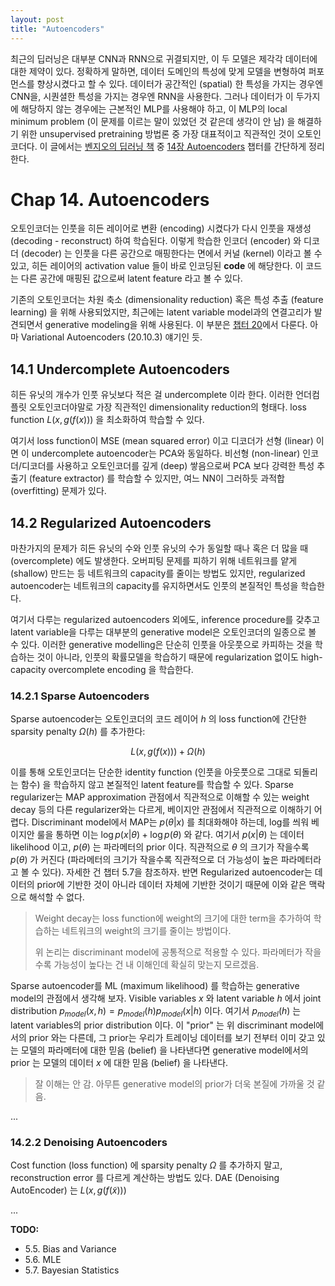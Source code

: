 ```yaml
---
layout: post
title: "Autoencoders"
---
```


최근의 딥러닝은 대부분 CNN과 RNN으로 귀결되지만, 이 두 모델은 제각각 데이터에 대한 제약이 있다. 정확하게 말하면, 데이터 도메인의 특성에 맞게 모델을 변형하여 퍼포먼스를 향상시켰다고 할 수 있다. 데이터가 공간적인 (spatial) 한 특성을 가지는 경우엔 CNN을, 시퀀셜한 특성을 가지는 경우엔 RNN을 사용한다. 그러나 데이터가 이 두가지에 해당하지 않는 경우에는 근본적인 MLP를 사용해야 하고, 이 MLP의 local minimum problem (이 문제를 이르는 말이 있었던 것 같은데 생각이 안 남) 을 해결하기 위한 unsupervised pretraining 방법론 중 가장 대표적이고 직관적인 것이 오토인코더다. 이 글에서는 [벤지오의 딥러닝 책](http://www.deeplearningbook.org/) 중 [14장 Autoencoders](http://www.deeplearningbook.org/contents/autoencoders.html) 챕터를 간단하게 정리한다. 

# Chap 14. Autoencoders
오토인코더는 인풋을 히든 레이어로 변환 (encoding) 시켰다가 다시 인풋을 재생성 (decoding - reconstruct) 하여 학습된다. 이렇게 학습한 인코더 (encoder) 와 디코더 (decoder) 는 인풋을 다른 공간으로 매핑한다는 면에서 커널 (kernel) 이라고 볼 수 있고, 히든 레이어의 activation value 들이 바로 인코딩된 **code** 에 해당한다. 이 코드는 다른 공간에 매핑된 값으로써 latent feature 라고 볼 수 있다.

기존의 오토인코더는 차원 축소 (dimensionality reduction) 혹은 특성 추출 (feature learning) 을 위해 사용되었지만, 최근에는 latent variable model과의 연결고리가 발견되면서 generative modeling을 위해 사용된다. 이 부분은 [챕터 20](http://www.deeplearningbook.org/contents/generative_models.html)에서 다룬다. 아마 Variational Autoencoders (20.10.3) 얘기인 듯.

## 14.1 Undercomplete Autoencoders
히든 유닛의 개수가 인풋 유닛보다 적은 걸 undercomplete 이라 한다. 이러한 언더컴플릿 오토인코더야말로 가장 직관적인 dimensionality reduction의 형태다. loss function $L(x,g(f(x)))$ 을 최소화하여 학습할 수 있다.

여기서 loss function이 MSE (mean squared error) 이고 디코더가 선형 (linear) 이면 이 undercomplete autoencoder는 PCA와 동일하다. 비선형 (non-linear) 인코더/디코더를 사용하고 오토인코더를 깊게 (deep) 쌓음으로써 PCA 보다 강력한 특성 추출기 (feature extractor) 를 학습할 수 있지만, 여느 NN이 그러하듯 과적합 (overfitting) 문제가 있다.

## 14.2 Regularized Autoencoders
마찬가지의 문제가 히든 유닛의 수와 인풋 유닛의 수가 동일할 때나 혹은 더 많을 때 (overcomplete) 에도 발생한다. 오버피팅 문제를 피하기 위해 네트워크를 얕게 (shallow) 만드는 등 네트워크의 capacity를 줄이는 방법도 있지만, regularized autoencoder는 네트워크의 capacity를 유지하면서도 인풋의 본질적인 특성을 학습한다.

여기서 다루는 regularized autoencoders 외에도, inference procedure를 갖추고 latent variable을 다루는 대부분의 generative model은 오토인코더의 일종으로 볼 수 있다. 이러한 generative modelling은 단순히 인풋을 아웃풋으로 카피하는 것을 학습하는 것이 아니라, 인풋의 확률모델을 학습하기 때문에 regularization 없이도 high-capacity overcomplete encoding 을 학습한다. 

### 14.2.1 Sparse Autoencoders
Sparse autoencoder는 오토인코더의 코드 레이어 $h$ 의 loss function에 간단한 sparsity penalty $\Omega(h)$ 를 추가한다:

$$L(x,g(f(x)))+\Omega(h)$$

이를 통해 오토인코더는 단순한 identity function (인풋을 아웃풋으로 그대로 되돌리는 함수) 을 학습하지 않고 본질적인 latent feature를 학습할 수 있다. Sparse regularizer는 MAP approximation 관점에서 직관적으로 이해할 수 있는 weight decay 등의 다른 regularizer와는 다르게, 베이지안 관점에서 직관적으로 이해하기 어렵다. Discriminant model에서 MAP는 $p(\theta|x)$ 를 최대화해야 하는데, log를 씌워 베이지안 룰을 통하면 이는 $\log{p(x|\theta)}+\log{p(\theta)}$ 와 같다. 여기서 $p(x|\theta)$ 는 데이터 likelihood 이고, $p(\theta)$ 는 파라메터의 prior 이다. 직관적으로 $\theta$ 의 크기가 작을수록 $p(\theta)$ 가 커진다 (파라메터의 크기가 작을수록 직관적으로 더 가능성이 높은 파라메터라고 볼 수 있다). 자세한 건 챕터 5.7을 참조하자. 반면 Regularized autoencoder는 데이터의 prior에 기반한 것이 아니라 데이터 자체에 기반한 것이기 때문에 이와 같은 맥락으로 해석할 수 없다.
> Weight decay는 loss function에 weight의 크기에 대한 term을 추가하여 학습하는 네트워크의 weight의 크기를 줄이는 방법이다.  
> 
> 위 논리는 discriminant model에 공통적으로 적용할 수 있다. 파라메터가 작을수록 가능성이 높다는 건 내 이해인데 확실히 맞는지 모르겠음.

Sparse autoencoder를 ML (maximum likelihood) 를 학습하는 generative model의 관점에서 생각해 보자. Visible variables $x$ 와 latent variable $h$ 에서 joint distribution $p_{model}(x,h)=p_{model}(h)p_{model}(x|h)$ 이다. 여기서 $p_{model}(h)$ 는 latent variables의 prior distribution 이다. 이 "prior" 는 위 discriminant model에서의 prior 와는 다른데, 그 prior는 우리가 트레이닝 데이터를 보기 전부터 이미 갖고 있는 모델의 파라메터에 대한 믿음 (belief) 을 나타낸다면 generative model에서의 prior 는 모델의 데이터 $x$ 에 대한 믿음 (belief) 을 나타낸다.
> 잘 이해는 안 감. 아무튼 generative model의 prior가 더욱 본질에 가까울 것 같음.

...

### 14.2.2 Denoising Autoencoders
Cost function (loss function) 에 sparsity penalty $\Omega$ 를 추가하지 말고, reconstruction error 를 다르게 계산하는 방법도 있다. DAE (Denoising AutoEncoder) 는 $L(x,g(f(\tilde{x})))$

...



**TODO:**

* 5.5. Bias and Variance
* 5.6. MLE
* 5.7. Bayesian Statistics